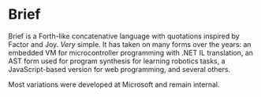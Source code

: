 # Brief

Brief is a Forth-like concatenative language with quotations inspired by Factor and Joy. _Very_ simple. It has taken on many forms over the years: an embedded VM for microcontroller programming with .NET IL translation, an AST form used for program synthesis for learning robotics tasks, a JavaScript-based version for web programming, and several others.

Most variations were developed at Microsoft and remain internal.
